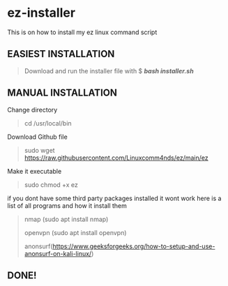 # ez-installer
This is on how to install my ez linux command script

## EASIEST INSTALLATION

>Download and run the installer file with $ **_bash installer.sh_**

## MANUAL INSTALLATION

Change directory
> cd /usr/local/bin

Download Github file

>sudo wget https://raw.githubusercontent.com/Linuxcomm4nds/ez/main/ez

Make it executable

>sudo chmod +x ez

if you dont have some third party packages installed it wont work here is a list of all programs and how it install them
>nmap (sudo apt install nmap)
>
>openvpn (sudo apt install openvpn)
>
>anonsurf(https://www.geeksforgeeks.org/how-to-setup-and-use-anonsurf-on-kali-linux/)
>
## DONE!
